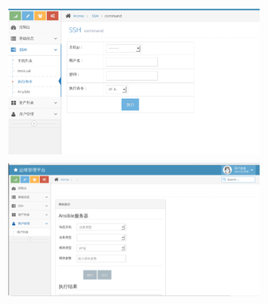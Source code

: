 ![Image text](https://raw.githubusercontent.com/xzGithu/devs/master/20171221164955.png)

![Image text](https://raw.githubusercontent.com/xzGithu/devs/master/20171221164921.png)
